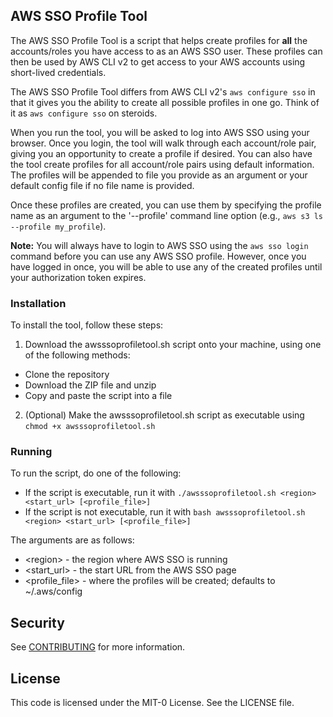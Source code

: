 ## AWS SSO Profile Tool

The AWS SSO Profile Tool is a script that helps create profiles for **all** the
accounts/roles you have access to as an AWS SSO user.  These profiles can then be used
by AWS CLI v2 to get access to your AWS accounts using short-lived credentials.

The AWS SSO Profile Tool differs from AWS CLI v2's `aws configure sso` in that it gives
you the ability to create all possible profiles in one go.  Think of it as `aws configure sso` on steroids.

When you run the tool, you will be asked to log into AWS SSO using your
browser.  Once you login, the tool will walk through each account/role pair, giving
you an opportunity to create a profile if desired.  You can also have the tool create profiles for all account/role
pairs using default information.  The profiles will be appended
to file you provide as an argument or your default config file if no file name is
provided.

Once these profiles are created, you can use them by specifying the profile name
as an argument to the '--profile' command line option (e.g., `aws s3 ls --profile my_profile`).

**Note:** You will always have to login to AWS SSO using the `aws sso login`
command before you can use any AWS SSO profile. However, once you have logged
in once, you will be able to use any of the created profiles until your
authorization token expires.

### Installation

To install the tool, follow these steps:

1. Download the awsssoprofiletool.sh script onto your machine, using one of
the following methods:
* Clone the repository
* Download the ZIP file and unzip
* Copy and paste the script into a file
2. (Optional) Make the awsssoprofiletool.sh script as executable using
`chmod +x awsssoprofiletool.sh`

### Running

To run the script, do one of the following:

* If the script is executable, run it with `./awsssoprofiletool.sh
<region> <start_url> [<profile_file>]`
* If the script is not executable, run it with  `bash awsssoprofiletool.sh
<region> <start_url> [<profile_file>]`

The arguments are as follows:

* &lt;region&gt; - the region where AWS SSO is running
* &lt;start_url&gt; - the start URL from the AWS SSO page
* &lt;profile_file&gt; - where the profiles will be created; defaults to
~/.aws/config

## Security

See [CONTRIBUTING](CONTRIBUTING.md#security-issue-notifications) for more information.

## License

This code is licensed under the MIT-0 License. See the LICENSE file.
